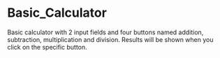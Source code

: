 # Basic_Calculator
Basic calculator with 2 input fields  and four buttons named addition, subtraction, multiplication and division. Results will be shown when you click on the specific button.
